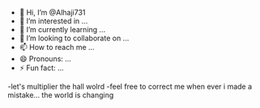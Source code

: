 - 👋 Hi, I’m @Alhaji731
- 👀 I’m interested in ...
- 🌱 I’m currently learning ...
- 💞️ I’m looking to collaborate on ...
- 📫 How to reach me ...
- 😄 Pronouns: ...
- ⚡ Fun fact: ...

<!---
Alhaji731/Alhaji731 is a ✨ special ✨ repository because its `README.md` (this file) appears on your GitHub profile.
You can click the Preview link to take a look at your changes.
--->
-let's multiplier the hall wolrd 
-feel free to correct me when ever i made a mistake...
the world is changing 
